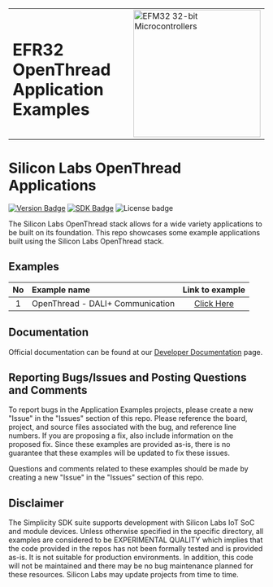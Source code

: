 <table border="0">
  <tr>
    <td align="left" valign="middle">
    <h1>EFR32 OpenThread Application Examples</h1>
  </td>
  <td align="left" valign="middle">
    <a href="https://www.silabs.com/wireless/thread">
      <img src="http://pages.silabs.com/rs/634-SLU-379/images/WGX-transparent.png"  title="Silicon Labs Gecko and Wireless Gecko MCUs" alt="EFM32 32-bit Microcontrollers" width="250"/>
    </a>
  </td>
  </tr>
</table>

# Silicon Labs OpenThread Applications #

[![Version Badge](https://img.shields.io/badge/-v1.0.0-green)](https://github.com/SiliconLabs/openthread_applications/releases)
[![SDK Badge](https://img.shields.io/badge/SiSDK-v2024.12.0-green)](https://github.com/SiliconLabs/simplicity_sdk/releases)
![License badge](https://img.shields.io/badge/License-Zlib-green)

The Silicon Labs OpenThread stack allows for a wide variety applications to be built on its foundation. This repo showcases some example applications built using the Silicon Labs OpenThread stack.

## Examples ##

| No | Example name | Link to example |
|:--:|:-------------|:---------------:|
| 1  | OpenThread - DALI+ Communication | [Click Here](./openthread_dali_plus) |

## Documentation ##

Official documentation can be found at our [Developer Documentation](https://docs.silabs.com/openthread/latest/) page.

## Reporting Bugs/Issues and Posting Questions and Comments ##

To report bugs in the Application Examples projects, please create a new "Issue" in the "Issues" section of this repo. Please reference the board, project, and source files associated with the bug, and reference line numbers. If you are proposing a fix, also include information on the proposed fix. Since these examples are provided as-is, there is no guarantee that these examples will be updated to fix these issues.

Questions and comments related to these examples should be made by creating a new "Issue" in the "Issues" section of this repo.

## Disclaimer ##

The Simplicity SDK suite supports development with Silicon Labs IoT SoC and module devices. Unless otherwise specified in the specific directory, all examples are considered to be EXPERIMENTAL QUALITY which implies that the code provided in the repos has not been formally tested and is provided as-is.  It is not suitable for production environments.  In addition, this code will not be maintained and there may be no bug maintenance planned for these resources. Silicon Labs may update projects from time to time.
